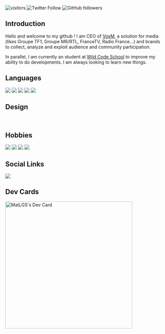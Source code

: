 ![visitors](https://visitor-badge.glitch.me/badge?page_id=mlgs45)
![Twitter Follow](https://img.shields.io/twitter/follow/mlanglois45?style=social)
![GitHub followers](https://img.shields.io/github/followers/mlgs45?style=social)

## Introduction

Hello and welcome to my github ! I am CEO of [VoxM](https://www.voxm.live/), a solution for media (likes Groupe TF1, Groupe M6/RTL, FranceTV, Radio France...) and brands to collect, analyze and exploit audience and community participation.  

In parallel, I am currently an student at [Wild Code School](https://www.wildcodeschool.com/fr-FR) to improve my ability to do developments.
I am always looking to learn new things.

## Languages

<p>
	<img src="https://img.shields.io/badge/html5%20-%23E34F26.svg?&style=for-the-badge&logo=html5&logoColor=white"/>
	<img src="https://img.shields.io/badge/css3%20-%231572B6.svg?&style=for-the-badge&logo=css3&logoColor=white"/>
	<img src="https://img.shields.io/badge/javascript%20-%23323330.svg?&style=for-the-badge&logo=javascript&logoColor=%23F7DF1E"/>
	<img src="https://img.shields.io/badge/markdown-%23000000.svg?&style=for-the-badge&logo=markdown&logoColor=white"/>
	<img src="https://img.shields.io/badge/Wordpress-21759B?style=for-the-badge&logo=wordpress&logoColor=white">
</p>

## Design 
<p>
	<img scr="https://img.shields.io/badge/Adobe%20Creative%20Cloud-DA1F26?style=for-the-badge&logo=Adobe%20Creative%20Cloud&logoColor=white" />
	<img scr="https://img.shields.io/badge/Adobe%20Illustrator-FF9A00?style=for-the-badge&logo=adobe%20illustrator&logoColor=white" />
	<img scr="https://img.shields.io/badge/Adobe%20Photoshop-31A8FF?style=for-the-badge&logo=Adobe%20Photoshop&logoColor=black" />
	<img scr="https://img.shields.io/badge/Figma-F24E1E?style=for-the-badge&logo=figma&logoColor=white" />
	<img scr="https://img.shields.io/badge/Adobe%20XD-470137?style=for-the-badge&logo=Adobe%20XD&logoColor=#FF61F6" />
	<img scr="https://img.shields.io/badge/Sketch-FFB387?style=for-the-badge&logo=sketch&logoColor=black" />
</p>

## Hobbies
<p>
	<img src ="https://img.shields.io/badge/PlayStation-003791?style=for-the-badge&logo=playstation&logoColor=white" />
	<img src ="https://img.shields.io/badge/Battle.net-000?style=for-the-badge&logo=battle.net&logoColor=148EFF" />
	<img src ="https://img.shields.io/badge/Spotify-1ED760?&style=for-the-badge&logo=spotify&logoColor=white" />
	<img src ="https://img.shields.io/badge/Deliveroo-00CCBC?style=for-the-badge&logo=Deliveroo&logoColor=white" />
</p>

## Social Links 

<p>
    <a href="https://www.linkedin.com/mlgs45"><img src="https://img.shields.io/badge/LinkedIn-0077B5?style=for-the-badge&logo=linkedin&logoColor=white" /></a>
</p>

## Dev Cards 

<p>
<a href="https://app.daily.dev/mlgs45"><img src="https://api.daily.dev/devcards/4dd12b89417f4123bf1d4e695aa8d85b.png?r=jyj" width="400" alt="MatLGS's Dev Card"/></a>
</p>

<!--
**mlgs45/mlgs45** is a ✨ _special_ ✨ repository because its `README.md` (this file) appears on your GitHub profile.

Here are some ideas to get you started:

- 🔭 I’m currently working on ...
- 🌱 I’m currently learning ...
- 👯 I’m looking to collaborate on ...
- 🤔 I’m looking for help with ...
- 💬 Ask me about ...
- 📫 How to reach me: ...
- 😄 Pronouns: ...
- ⚡ Fun fact: ...
-->
